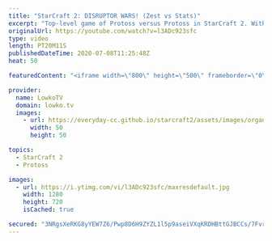 ```yaml
---
title: "StarCraft 2: DISRUPTOR WARS! (Zest vs Stats)"
excerpt: "Top-level game of Protoss versus Protoss in StarCraft 2. With the new Nexus ability that allows you to overcharge a Shield Battery, macro games are a lot more viable. In the PvP late game it looks like Disruptor Wars are the name of the game.  Best-of-5 Protoss vs Protoss: https://youtu.be/pl6aRA7Amcg"
originalUrl: https://youtube.com/watch?v=l3ADc923sfc
type: video
length: PT20M11S
publishedDateTime: 2020-07-08T11:25:48Z
heat: 50

featuredContent: "<iframe width=\"800\" height=\"500\" frameborder=\"0\" src=\"https://www.youtube.com/embed/l3ADc923sfc\" allow=\"accelerometer; autoplay; encrypted-media; gyroscope; picture-in-picture\" allowfullscreen></iframe>"

provider:
  name: LowkoTV
  domain: lowko.tv
  images:
    - url: https://everyday-cc.github.io/starcraft2/assets/images/organizations/lowko.tv-50x50.jpg
      width: 50
      height: 50

topics:
  - StarCraft 2
  - Protoss

images:
  - url: https://i.ytimg.com/vi/l3ADc923sfc/maxresdefault.jpg
    width: 1280
    height: 720
    isCached: true

secured: "3NRgsXeRKG8yYEW7Z6/Pwp8D6H9ZYZL1l5p9aseiVXqKRDHBttGJBCCs/7FvrDBl6+HSPvYwoJitnYB2OOsplHtnJtZnUxsZrYWc9d0VDRkBX9I3J1R3ffcpsvo+aEUTa7aQDxZFUSRMLjqCby+42/+BkCdtxw1FotSg7PkjTKxKbQv4cT+uunPG0CnN5jdlWx/fLsN8Bf6fAvy+K2vgAE1NycDbIH1UfT5tFLM2Vn95otZhdF8m3YiRT/Ux/ZAe6Ykj1NvnJY8OC98sHz9FlHhuh/+vVqC6Qz1k/RfPXYz6sdXCsCYMD4TlBBkXIAQpWGUzfXEpd/ZyWGDT/FNECiaaJiuoahr7W98u1XC6GfEfkDRj17GEp19sRJQ+4VpkcpRfuWPFRso/q2fM+dLmeB1ExbmNQmff6TQ3+JToGDk=;BebI7wOu9QqbNIU/OVgXjg=="
---
```



